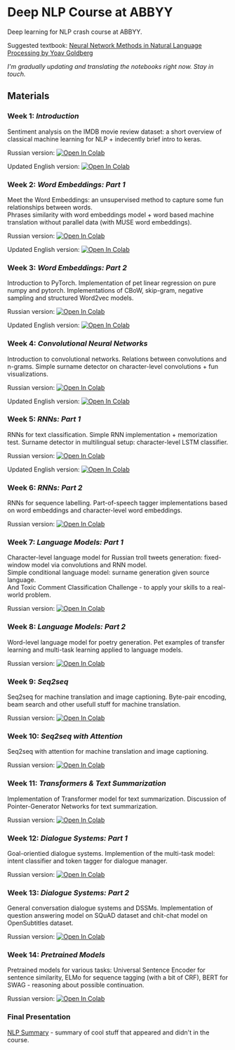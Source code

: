 # Deep NLP Course at ABBYY


Deep learning for NLP crash course at ABBYY.

Suggested textbook: [Neural Network Methods in Natural Language Processing by Yoav Goldberg](https://www.amazon.com/Language-Processing-Synthesis-Lectures-Technologies/dp/1627052984)

*I'm gradually updating and translating the notebooks right now. Stay in touch.*

## Materials
### Week 1: *Introduction*  
Sentiment analysis on the IMDB movie review dataset: a short overview of classical machine learning for NLP + indecently brief intro to keras.   

Russian version: [![Open In Colab](https://colab.research.google.com/assets/colab-badge.svg)](https://colab.research.google.com/drive/12nrEX3JXTxsHWC-HpuwkTWyJybjmkZu-#forceEdit=true&offline=true&sandboxMode=true)

Updated English version: [![Open In Colab](https://colab.research.google.com/assets/colab-badge.svg)](https://colab.research.google.com/drive/1eW-mN3gEdLluYe1W1unQ-7-71by8eauz#scrollTo=OlqOAQmQGXOL&forceEdit=true&offline=true&sandboxMode=true)

### Week 2: *Word Embeddings: Part 1*  
Meet the Word Embeddings: an unsupervised method to capture some fun relationships between words.  
Phrases similarity with word embeddings model + word based machine translation without parallel data (with MUSE word embeddings).  

Russian version: [![Open In Colab](https://colab.research.google.com/assets/colab-badge.svg)](https://colab.research.google.com/drive/1o65wrq6RYgWyyMvNP8r9ZknXBniDoXrn#forceEdit=true&offline=true&sandboxMode=true)

Updated English version: [![Open In Colab](https://colab.research.google.com/assets/colab-badge.svg)](https://colab.research.google.com/drive/1ey9NARKvk-c4vfQGdvOkPjp5wNGmxd5o#forceEdit=true&offline=true&sandboxMode=true)

### Week 3: *Word Embeddings: Part 2*  
Introduction to PyTorch. Implementation of pet linear regression on pure numpy and pytorch. Implementations of CBoW, skip-gram, negative sampling and structured Word2vec models.  

Russian version: [![Open In Colab](https://colab.research.google.com/assets/colab-badge.svg)](https://colab.research.google.com/drive/1YruNhE5aEJfLpaCZSKGIaZ1hOQR5qoIG#forceEdit=true&offline=true&sandboxMode=true)

Updated English version: [![Open In Colab](https://colab.research.google.com/assets/colab-badge.svg)](https://colab.research.google.com/drive/1Cgdg_jUIbhMBZiL3DtUQMN6xqFUYjKlg#forceEdit=true&offline=true&sandboxMode=true)

### Week 4: *Convolutional Neural Networks*  
Introduction to convolutional networks. Relations between convolutions and n-grams. Simple surname detector on character-level convolutions + fun visualizations.

Russian version: [![Open In Colab](https://colab.research.google.com/assets/colab-badge.svg)](https://colab.research.google.com/drive/1Vo_yuiA7xLjavUA_7ayLeosGJyMsyDAt#forceEdit=true&offline=true&sandboxMode=true)

Updated English version: [![Open In Colab](https://colab.research.google.com/assets/colab-badge.svg)](https://colab.research.google.com/drive/1iwhfaHp_L2loxjvbqW9DhO9BaWlIWzpB#forceEdit=true&offline=true&sandboxMode=true)

### Week 5: *RNNs: Part 1*  
RNNs for text classification. Simple RNN implementation + memorization test. Surname detector in multilingual setup: character-level LSTM classifier.

Russian version: [![Open In Colab](https://colab.research.google.com/assets/colab-badge.svg)](https://colab.research.google.com/drive/1-FoMnf7s-BYNM7jT9UF3u9m63h7dSq3_#forceEdit=true&offline=true&sandboxMode=true)

Updated English version: [![Open In Colab](https://colab.research.google.com/assets/colab-badge.svg)](https://colab.research.google.com/drive/1WA9YA30m7xFYfLyptuW7lHROvVGbZWZo#forceEdit=true&offline=true&sandboxMode=true)

### Week 6: *RNNs: Part 2*  
RNNs for sequence labelling. Part-of-speech tagger implementations based on word embeddings and character-level word embeddings.

Russian version: [![Open In Colab](https://colab.research.google.com/assets/colab-badge.svg)](https://colab.research.google.com/drive/1A7dbNANHg8srCemnwFI8WB1wLhvmuJp0#forceEdit=true&offline=true&sandboxMode=true)

### Week 7: *Language Models: Part 1*  
Character-level language model for Russian troll tweets generation: fixed-window model via convolutions and RNN model.  
Simple conditional language model: surname generation given source language.  
And Toxic Comment Classification Challenge - to apply your skills to a real-world problem.

Russian version: [![Open In Colab](https://colab.research.google.com/assets/colab-badge.svg)](https://colab.research.google.com/drive/1W5uaNpKFoaq1gV9N9FpIAEDyrsGGRBBi#forceEdit=true&offline=true&sandboxMode=true)

### Week 8: *Language Models: Part 2*  
Word-level language model for poetry generation. Pet examples of transfer learning and multi-task learning applied to language models.

Russian version: [![Open In Colab](https://colab.research.google.com/assets/colab-badge.svg)](https://colab.research.google.com/drive/1lUlBsdvAYJc5rLHwkOICyFhvns5Ssp1X#forceEdit=true&offline=true&sandboxMode=true)

### Week 9: *Seq2seq*  
Seq2seq for machine translation and image captioning. Byte-pair encoding, beam search and other usefull stuff for machine translation.

Russian version: [![Open In Colab](https://colab.research.google.com/assets/colab-badge.svg)](https://colab.research.google.com/drive/1jSYWuEGwik2lnnvGSU_PyXTFtbRKSyz_#forceEdit=true&offline=true&sandboxMode=true)

### Week 10: *Seq2seq with Attention*  
Seq2seq with attention for machine translation and image captioning.  

Russian version: [![Open In Colab](https://colab.research.google.com/assets/colab-badge.svg)](https://colab.research.google.com/drive/1xZed_YAQf20fYacr9anE7T4EsdC_R0Oy#forceEdit=true&offline=true&sandboxMode=true)

### Week 11: *Transformers & Text Summarization*  
Implementation of Transformer model for text summarization. Discussion of Pointer-Generator Networks for text summarization.

Russian version: [![Open In Colab](https://colab.research.google.com/assets/colab-badge.svg)](https://colab.research.google.com/drive/1wy5BDHZVEm-vSeH8U4Xh0Sm3bArwVWGU#forceEdit=true&offline=true&sandboxMode=true)

### Week 12: *Dialogue Systems: Part 1*  
Goal-orientied dialogue systems. Implemention of the multi-task model: intent classifier and token tagger for dialogue manager.

Russian version: [![Open In Colab](https://colab.research.google.com/assets/colab-badge.svg)](https://colab.research.google.com/drive/1lNhbHboRYVb-caV7Ktj9cWJnHW7DPD9-#forceEdit=true&offline=true&sandboxMode=true)

### Week 13: *Dialogue Systems: Part 2*  
General conversation dialogue systems and DSSMs. Implementation of question answering model on SQuAD dataset and chit-chat model on OpenSubtitles dataset.

Russian version: [![Open In Colab](https://colab.research.google.com/assets/colab-badge.svg)](https://colab.research.google.com/drive/19kQoxDWhv9VOfXxZCHcB39qIM30gziCR#forceEdit=true&offline=true&sandboxMode=true)

### Week 14: *Pretrained Models*  
Pretrained models for various tasks: Universal Sentence Encoder for sentence similarity, ELMo for sequence tagging (with a bit of CRF), BERT for SWAG - reasoning about possible continuation.

Russian version: [![Open In Colab](https://colab.research.google.com/assets/colab-badge.svg)](https://colab.research.google.com/drive/1WMspBJe-m0mJHb7SbDTj64W-5-3AxW7v#forceEdit=true&offline=true&sandboxMode=true)

### Final Presentation
[NLP Summary](https://drive.google.com/open?id=16GV-jSGtMAQPJgO_B6q1gLYXL10vM8Ev) - summary of cool stuff that appeared and didn't in the course.

